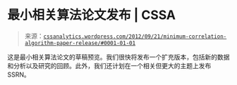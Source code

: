 <!--yml

分类：未分类

日期：2024-05-12 17:37:45

-->

# 最小相关算法论文发布 | CSSA

> 来源：[`cssanalytics.wordpress.com/2012/09/21/minimum-correlation-algorithm-paper-release/#0001-01-01`](https://cssanalytics.wordpress.com/2012/09/21/minimum-correlation-algorithm-paper-release/#0001-01-01)

这是最小相关算法论文的草稿预览。我们很快将发布一个扩充版本，包括新的数据和分析以及研究的回顾。此外，我们还计划在一个相关但更大的主题上发布 SSRN。
